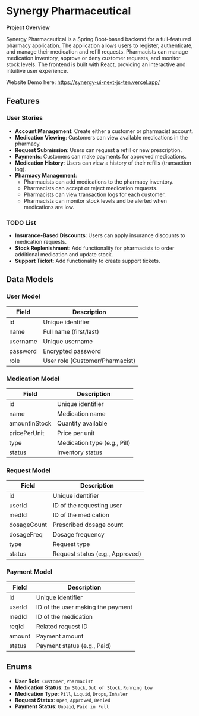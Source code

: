 # Synergy Pharmaceutical

**Project Overview**

Synergy Pharmaceutical is a Spring Boot-based backend for a full-featured pharmacy application. The application allows users to register, authenticate, and manage their medication and refill requests. Pharmacists can manage medication inventory, approve or deny customer requests, and monitor stock levels. The frontend is built with React, providing an interactive and intuitive user experience.

Website Demo here: https://synergy-ui-next-js-ten.vercel.app/

## Features

### User Stories
- **Account Management**: Create either a customer or pharmacist account.
- **Medication Viewing**: Customers can view available medications in the pharmacy.
- **Request Submission**: Users can request a refill or new prescription.
- **Payments**: Customers can make payments for approved medications.
- **Medication History**: Users can view a history of their refills (transaction log).
- **Pharmacy Management**:
  - Pharmacists can add medications to the pharmacy inventory.
  - Pharmacists can accept or reject medication requests.
  - Pharmacists can view transaction logs for each customer.
  - Pharmacists can monitor stock levels and be alerted when medications are low.

### TODO List
- **Insurance-Based Discounts**: Users can apply insurance discounts to medication requests.
- **Stock Replenishment**: Add functionality for pharmacists to order additional medication and update stock.
- **Support Ticket**: Add functionality to create support tickets.

## Data Models

### User Model
| Field     | Description           |
|-----------|-----------------------|
| id        | Unique identifier     |
| name      | Full name (first/last)|
| username  | Unique username       |
| password  | Encrypted password    |
| role      | User role (Customer/Pharmacist)|

### Medication Model
| Field           | Description                    |
|-----------------|--------------------------------|
| id              | Unique identifier              |
| name            | Medication name                |
| amountInStock   | Quantity available             |
| pricePerUnit    | Price per unit                 |
| type            | Medication type (e.g., Pill)   |
| status          | Inventory status               |

### Request Model
| Field          | Description                  |
|----------------|------------------------------|
| id             | Unique identifier            |
| userId         | ID of the requesting user    |
| medId          | ID of the medication         |
| dosageCount    | Prescribed dosage count      |
| dosageFreq     | Dosage frequency             |
| type           | Request type                 |
| status         | Request status (e.g., Approved)|

### Payment Model
| Field     | Description                       |
|-----------|-----------------------------------|
| id        | Unique identifier                 |
| userId    | ID of the user making the payment |
| medId     | ID of the medication              |
| reqId     | Related request ID                |
| amount    | Payment amount                    |
| status    | Payment status (e.g., Paid)       |

## Enums

- **User Role**: `Customer`, `Pharmacist`
- **Medication Status**: `In Stock`, `Out of Stock`, `Running Low`
- **Medication Type**: `Pill`, `Liquid`, `Drops`, `Inhaler`
- **Request Status**: `Open`, `Approved`, `Denied`
- **Payment Status**: `Unpaid`, `Paid in Full`
